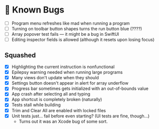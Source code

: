 # 🐞 Known Bugs

- [ ] Program menu refreshes like mad when running a program
- [ ] Turning on toolbar button shapes turns the run button blue (????)
- [ ] Array popover test fails — it might be a bug in SwiftUI
- [ ] Editing inspector fields is allowed (although it resets upon losing focus)

## Squashed
- [x] Highlighting the current instruction is nonfunctional
- [x] Epilepsy warning needed when running large programs
- [x] Many views don't update when they should
- [x] Settings button doesn't appear in alert for array underflow
- [x] Progress bar sometimes gets initialized with an out-of-bounds value
- [x] App crash after selecting all and typing
- [x] App shortcut is completely broken (naturally)
- [x] Tests stall while building
- [x] Trim and Clear All are enabled with locked files
- [x] Unit tests just... fail before even starting? (UI tests are fine, though...)
  - Turns out it was an Xcode bug of some sort.
